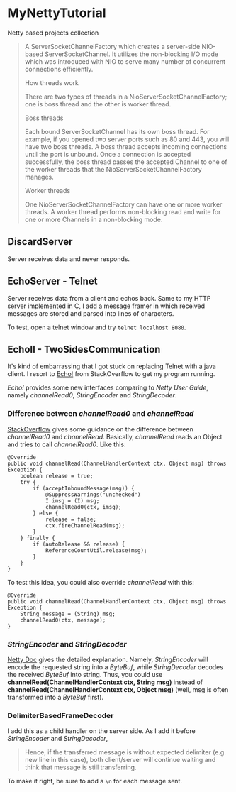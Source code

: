 # MyNettyTutorial
Netty based projects collection

> A ServerSocketChannelFactory which creates a server-side NIO-based ServerSocketChannel. It utilizes the non-blocking I/O mode which was introduced with NIO to serve many number of concurrent connections efficiently.
> 
> How threads work
> 
> There are two types of threads in a NioServerSocketChannelFactory; one is boss thread and the other is worker thread.
> 
> Boss threads
> 
> Each bound ServerSocketChannel has its own boss thread. For example, if you opened two server ports such as 80 and 443, you will have two boss threads. A boss thread accepts incoming connections until the port is unbound. Once a connection is accepted successfully, the boss thread passes the accepted Channel to one of the worker threads that the NioServerSocketChannelFactory manages.
> 
> Worker threads
> 
> One NioServerSocketChannelFactory can have one or more worker threads. A worker thread performs non-blocking read and write for one or more Channels in a non-blocking mode.

## DiscardServer
Server receives data and never responds. 

## EchoServer - Telnet
Server receives data from a client and echos back. Same to my HTTP server implemented in C, I add a message framer in which received messages are stored and parsed into lines of characters.

To test, open a telnet window and try ``telnet localhost 8080``.

## EchoII - TwoSidesCommunication
It's kind of embarrassing that I got stuck on replacing Telnet with a java client. I resort to [Echo!](https://stackoverflow.com/questions/47675650/java-netty-client-cannot-send-message-to-server-but-telnet-to-sever-ok) from StackOverflow to get my program running. 

*Echo!* provides some new interfaces comparing to *Netty User Guide*, namely *channelRead0*, *StringEncoder* and *StringDecoder*.

### Difference between *channelRead0* and *channelRead*
[StackOverflow](https://stackoverflow.com/questions/31631725/netty-channelread0-not-firing) gives some guidance on the difference between *channelRead0* and *channelRead*. Basically, *channelRead* reads an Object and tries to call *channelRead0*. Like this:

```
@Override
public void channelRead(ChannelHandlerContext ctx, Object msg) throws Exception {
    boolean release = true;
    try {
        if (acceptInboundMessage(msg)) {
            @SuppressWarnings("unchecked")
            I imsg = (I) msg;
            channelRead0(ctx, imsg);
        } else {
            release = false;
            ctx.fireChannelRead(msg);
        }
    } finally {
        if (autoRelease && release) {
            ReferenceCountUtil.release(msg);
        }
    }
}
```
To test this idea, you could also override *channelRead* with this:
```
@Override
public void channelRead(ChannelHandlerContext ctx, Object msg) throws Exception {
    String message = (String) msg;
    channelRead0(ctx, message);
}
```

### *StringEncoder* and *StringDecoder*
[Netty Doc](https://netty.io/4.0/api/io/netty/handler/codec/string/StringEncoder.html) gives the detailed explanation. Namely, *StringEncoder* will encode the requested string into a *ByteBuf*, while *StringDecoder* decodes the received *ByteBuf* into string. Thus, you could use **channelRead(ChannelHandlerContext ctx, String msg)** instead of **channelRead(ChannelHandlerContext ctx, Object msg)** (well, msg is often transformed into a *ByteBuf* first).

### DelimiterBasedFrameDecoder
I add this as a child handler on the server side. As I add it before *StringEncoder* and *StringDecoder*,

> Hence, if the transferred message is without expected delimiter (e.g. new line in this case), both client/server will continue waiting and think that message is still transferring.

To make it right, be sure to add a ``\n`` for each message sent.
